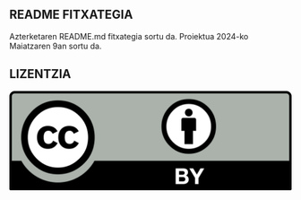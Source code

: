 ﻿## README FITXATEGIA
Azterketaren README.md fitxategia sortu da.
Proiektua 2024-ko Maiatzaren 9an sortu da.

## LIZENTZIA
![image](wwwroot/images/LISENTZIA.jpg)
